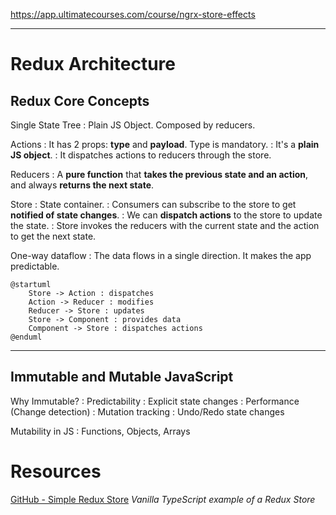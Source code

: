 https://app.ultimatecourses.com/course/ngrx-store-effects

---
# Redux Architecture

## Redux Core Concepts

Single State Tree
: Plain JS Object. Composed by reducers.

Actions
: It has 2 props: **type** and **payload**. Type is mandatory.
: It's a **plain JS object**.
: It dispatches actions to reducers through the store.

Reducers
: A **pure function** that **takes the previous state and an action**, and always **returns the next state**.

Store
: State container.
: Consumers can subscribe to the store to get **notified of state changes**.
: We can **dispatch actions** to the store to update the state.
: Store invokes the reducers with the current state and the action to get the next state.

One-way dataflow
: The data flows in a single direction. It makes the app predictable.


```plantuml
@startuml
    Store -> Action : dispatches
    Action -> Reducer : modifies
    Reducer -> Store : updates
    Store -> Component : provides data
    Component -> Store : dispatches actions
@enduml
```
---
## Immutable and Mutable JavaScript

Why Immutable?
: Predictability
: Explicit state changes
: Performance (Change detection)
: Mutation tracking
: Undo/Redo state changes

Mutability in JS
: Functions, Objects, Arrays


# Resources

[GitHub - Simple Redux Store](https://github.com/ultimatecourses/redux-store)
_Vanilla TypeScript example of a Redux Store_
